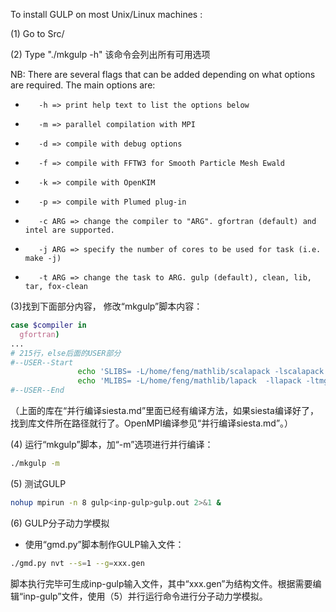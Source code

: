 To install GULP on most Unix/Linux machines :

(1) Go to Src/

(2) Type "./mkgulp -h"     该命令会列出所有可用选项
    
NB: There are several flags that can be added depending on what options are required. The main options are:
*        -h => print help text to list the options below
*        -m => parallel compilation with MPI
*        -d => compile with debug options
*        -f => compile with FFTW3 for Smooth Particle Mesh Ewald
*        -k => compile with OpenKIM
*        -p => compile with Plumed plug-in
*        -c ARG => change the compiler to "ARG". gfortran (default) and intel are supported.
*        -j ARG => specify the number of cores to be used for task (i.e. make -j)
*        -t ARG => change the task to ARG. gulp (default), clean, lib, tar, fox-clean

(3)找到下面部分内容， 修改“mkgulp”脚本内容：

```bash
case $compiler in
  gfortran)
...
# 215行，else后面的USER部分
#--USER--Start
               echo 'SLIBS= -L/home/feng/mathlib/scalapack -lscalapack' >> makefile
               echo 'MLIBS= -L/home/feng/mathlib/lapack  -llapack -ltmglib -lrefblas' >> makefile
#--USER--End
```

（上面的库在“并行编译siesta.md”里面已经有编译方法，如果siesta编译好了，找到库文件所在路径就行了。OpenMPI编译参见“并行编译siesta.md”。）

(4) 运行“mkgulp”脚本，加“-m”选项进行并行编译：

```bash
./mkgulp -m
```

(5) 测试GULP

```bash
nohup mpirun -n 8 gulp<inp-gulp>gulp.out 2>&1 & 
```
(6) GULP分子动力学模拟
* 使用“gmd.py”脚本制作GULP输入文件：
```bash
./gmd.py nvt --s=1 --g=xxx.gen
```
脚本执行完毕可生成inp-gulp输入文件，其中“xxx.gen”为结构文件。根据需要编辑“inp-gulp”文件，使用（5）并行运行命令进行分子动力学模拟。
